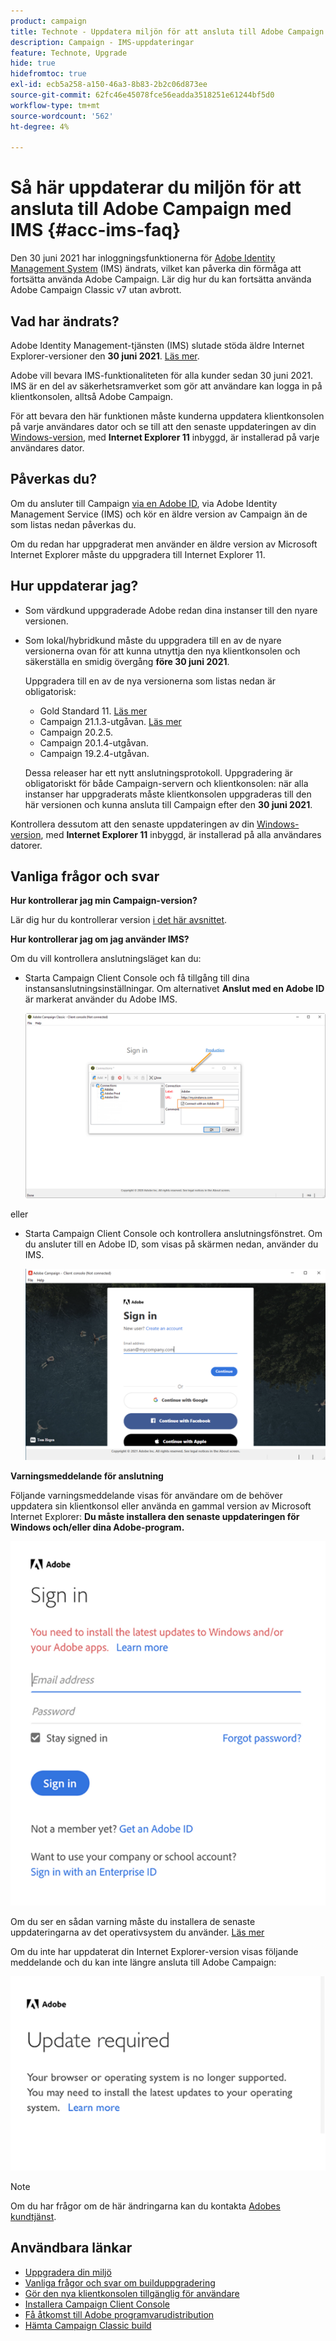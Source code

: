 ```yaml
---
product: campaign
title: Technote - Uppdatera miljön för att ansluta till Adobe Campaign med IMS
description: Campaign - IMS-uppdateringar
feature: Technote, Upgrade
hide: true
hidefromtoc: true
exl-id: ecb5a258-a150-46a3-8b83-2b2c06d873ee
source-git-commit: 62fc46e45078fce56eadda3518251e61244bf5d0
workflow-type: tm+mt
source-wordcount: '562'
ht-degree: 4%

---
```


# Så här uppdaterar du miljön för att ansluta till Adobe Campaign med IMS {#acc-ims-faq}



Den 30 juni 2021 har inloggningsfunktionerna för [Adobe Identity Management System](https://helpx.adobe.com/se/enterprise/using/identity.html) (IMS) ändrats, vilket kan påverka din förmåga att fortsätta använda Adobe Campaign. Lär dig hur du kan fortsätta använda Adobe Campaign Classic v7 utan avbrott.

## Vad har ändrats?

Adobe Identity Management-tjänsten (IMS) slutade stöda äldre Internet Explorer-versioner den **30 juni 2021**. [Läs mer](https://helpx.adobe.com/se/x-productkb/global/update-operating-system-and-browser.html).

Adobe vill bevara IMS-funktionaliteten för alla kunder sedan 30 juni 2021. IMS är en del av säkerhetsramverket som gör att användare kan logga in på klientkonsolen, alltså Adobe Campaign.

För att bevara den här funktionen måste kunderna uppdatera klientkonsolen på varje användares dator och se till att den senaste uppdateringen av din [Windows-version](../../rn/using/compatibility-matrix.md#ClientConsoleoperatingsystems), med **Internet Explorer 11** inbyggd, är installerad på varje användares dator.

## Påverkas du?

Om du ansluter till Campaign [via en Adobe ID](../../integrations/using/about-adobe-id.md), via Adobe Identity Management Service (IMS) och kör en äldre version av Campaign än de som listas nedan påverkas du.

Om du redan har uppgraderat men använder en äldre version av Microsoft Internet Explorer måste du uppgradera till Internet Explorer 11.

## Hur uppdaterar jag?

* Som värdkund uppgraderade Adobe redan dina instanser till den nyare versionen.

* Som lokal/hybridkund måste du uppgradera till en av de nyare versionerna ovan för att kunna utnyttja den nya klientkonsolen och säkerställa en smidig övergång **före 30 juni 2021**.

  Uppgradera till en av de nya versionerna som listas nedan är obligatorisk:

   * Gold Standard 11. [Läs mer](../../rn/using/gold-standard.md)
   * Campaign 21.1.3-utgåvan. [Läs mer](../../rn/using/latest-release.md)
   * Campaign 20.2.5.
   * Campaign 20.1.4-utgåvan.
   * Campaign 19.2.4-utgåvan.

  Dessa releaser har ett nytt anslutningsprotokoll. Uppgradering är obligatoriskt för både Campaign-servern och klientkonsolen: när alla instanser har uppgraderats måste klientkonsolen uppgraderas till den här versionen och kunna ansluta till Campaign efter den **30 juni 2021**.

Kontrollera dessutom att den senaste uppdateringen av din [Windows-version](../../rn/using/compatibility-matrix.md#ClientConsoleoperatingsystems), med **Internet Explorer 11** inbyggd, är installerad på alla användares datorer.

## Vanliga frågor och svar 

**Hur kontrollerar jag min Campaign-version?**

Lär dig hur du kontrollerar version [&#x200B; i det här avsnittet](../../platform/using/launching-adobe-campaign.md#getting-your-campaign-version).


**Hur kontrollerar jag om jag använder IMS?**

Om du vill kontrollera anslutningsläget kan du:

* Starta Campaign Client Console och få tillgång till dina instansanslutningsinställningar. Om alternativet **Anslut med en Adobe ID** är markerat använder du Adobe IMS.

  ![](../../integrations/using/assets/ims_1.png)

eller

* Starta Campaign Client Console och kontrollera anslutningsfönstret. Om du ansluter till en Adobe ID, som visas på skärmen nedan, använder du IMS.

  ![](../../integrations/using/assets/adobeID.png)

**Varningsmeddelande för anslutning**

Följande varningsmeddelande visas för användare om de behöver uppdatera sin klientkonsol eller använda en gammal version av Microsoft Internet Explorer: **Du måste installera den senaste uppdateringen för Windows och/eller dina Adobe-program.**

![](../../integrations/using/assets/do-not-localize/errorMsg.png)

Om du ser en sådan varning måste du installera de senaste uppdateringarna av det operativsystem du använder. [Läs mer](https://helpx.adobe.com/se/x-productkb/global/update-operating-system-and-browser.html)

Om du inte har uppdaterat din Internet Explorer-version visas följande meddelande och du kan inte längre ansluta till Adobe Campaign:

![](../../integrations/using/assets/do-not-localize/errorUpdateReq.png)

>[!NOTE]
>
>Om du har frågor om de här ändringarna kan du kontakta [Adobes kundtjänst](https://helpx.adobe.com/se/enterprise/admin-guide.html/enterprise/using/support-for-experience-cloud.ug.html).
>

## Användbara länkar

* [Uppgradera din miljö](../../production/using/build-upgrade.md)
* [Vanliga frågor och svar om builduppgradering](../../platform/using/faq-build-upgrade.md)
* [Gör den nya klientkonsolen tillgänglig för användare](../../installation/using/client-console-availability-for-windows.md)
* [Installera Campaign Client Console](../../installation/using/installing-the-client-console.md)
* [Få åtkomst till Adobe programvarudistribution](https://experienceleague.adobe.com/docs/experience-cloud/software-distribution/home.html?lang=sv-SE)
* [Hämta Campaign Classic build](https://experience.adobe.com/#/downloads/content/software-distribution/en/campaign.html)
